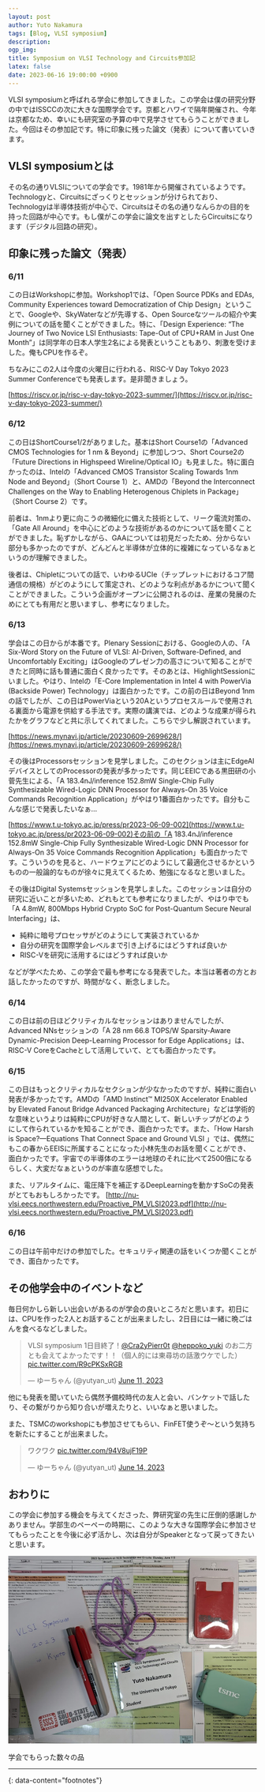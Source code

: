 ```yaml
---
layout: post
author: Yuto Nakamura
tags: [Blog, VLSI symposium]
description: 
ogp_img:
title: Symposium on VLSI Technology and Circuits参加記
latex: false
date: 2023-06-16 19:00:00 +0900
---
```


VLSI symposiumと呼ばれる学会に参加してきました。この学会は僕の研究分野の中ではISSCCの次に大きな国際学会です。京都とハワイで隔年開催され、今年は京都なため、幸いにも研究室の予算の中で見学させてもらうことができました。今回はその参加記です。特に印象に残った論文（発表）について書いていきます。

## VLSI symposiumとは
その名の通りVLSIについての学会です。1981年から開催されているようです。Technologyと、Circuitsにざっくりとセッションが分けられており、Technologyは半導体技術が中心で、Circuitsはその名の通りなんらかの目的を持った回路が中心です。もし僕がこの学会に論文を出すとしたらCircuitsになります（デジタル回路の研究）。

## 印象に残った論文（発表）
### 6/11
この日はWorkshopに参加。Workshop1では、「Open Source PDKs and EDAs, Community Experiences toward Democratization of Chip Design」ということで、Googleや、SkyWaterなどが先導する、Open Sourceなツールの紹介や実例についての話を聞くことができました。特に、「Design Experience: “The Journey of Two Novice LSI Enthusiasts: Tape-Out of CPU+RAM in Just One Month”」は同学年の日本人学生2名による発表ということもあり、刺激を受けました。俺もCPUを作るぞ。

ちなみにこの2人は今度の火曜日に行われる、RISC-V Day Tokyo 2023 Summer Conferenceでも発表します。是非聞きましょう。

[https://riscv.or.jp/risc-v-day-tokyo-2023-summer/](https://riscv.or.jp/risc-v-day-tokyo-2023-summer/)

### 6/12
この日はShortCourse1/2がありました。基本はShort Course1の「Advanced CMOS Technologies for 1 nm & Beyond」に参加しつつ、Short Course2の「Future Directions in Highspeed Wireline/Optical IO」も見ました。特に面白かったのは、Intelの「Advanced CMOS Transistor Scaling Towards 1nm Node and Beyond」（Short Course 1）と、AMDの「Beyond the Interconnect Challenges on the Way to Enabling Heterogenous Chiplets in Package」（Short Course 2）です。

前者は、1nmより更に向こうの微細化に備えた技術として、リーク電流対策の、「Gate All Around」を中心にどのような技術があるのかについて話を聞くことができました。恥ずかしながら、GAAについては初見だったため、分からない部分も多かったのですが、どんどんと半導体が立体的に複雑になっているなぁというのが理解できました。

後者は、Chipletについての話で、いわゆるUCIe（チップレットにおけるコア間通信の規格）がどのようにして策定され、どのような利点があるかについて聞くことができました。こういう企画がオープンに公開されるのは、産業の発展のためにとても有用だと思いますし、参考になりました。

### 6/13
学会はこの日からが本番です。Plenary Sessionにおける、Googleの人の、「A Six-Word Story on the Future of VLSI: AI-Driven, Software-Defined, and Uncomfortably Exciting」はGoogleのプレゼン力の高さについて知ることができたと同時に話も普通に面白く良かったです。そのあとは、HighlightSessionにいました。やはり、Intelの「E-Core Implementation in Intel 4 with PowerVia (Backside Power) Technology」は面白かったです。この前の日はBeyond 1nmの話でしたが、この日はPowerViaという20Aというプロセスルールで使用される裏面から電源を供給する手法です。実際の講演では、どのような成果が得られたかをグラフなどと共に示してくれてました。こちらで少し解説されています。

[https://news.mynavi.jp/article/20230609-2699628/](https://news.mynavi.jp/article/20230609-2699628/)

その後はProcessorsセッションを見学しました。このセクションは主にEdgeAIデバイスとしてのProcessorの発表が多かったです。同じEEICである黒田研の小菅先生による、「A 183.4nJ/inference 152.8mW Single-Chip Fully Synthesizable Wired-Logic DNN Processor for Always-On 35 Voice Commands Recognition Application」がやはり1番面白かったです。自分もこんな感じで発表したいなぁ…

[https://www.t.u-tokyo.ac.jp/press/pr2023-06-09-002](https://www.t.u-tokyo.ac.jp/press/pr2023-06-09-002)その前の「A 183.4nJ/inference 152.8mW Single-Chip Fully Synthesizable Wired-Logic DNN Processor for Always-On 35 Voice Commands Recognition Application」も面白かったです。こういうのを見ると、ハードウェアにどのようにして最適化させるかというものの一般論的なものが徐々に見えてくるため、勉強になるなと思いました。

その後はDigital Systemsセッションを見学しました。このセッションは自分の研究に近いことが多いため、どれもとても参考になりましたが、やはり中でも「A 4.8mW, 800Mbps Hybrid Crypto SoC for Post-Quantum Secure Neural Interfacing」は、

- 純粋に暗号プロセッサがどのようにして実装されているか
- 自分の研究を国際学会レベルまで引き上げるにはどうすれば良いか
- RISC-Vを研究に活用するにはどうすれば良いか

などが学べたため、この学会で最も参考になる発表でした。本当は著者の方とお話したかったのですが、時間がなく、断念しました。

### 6/14
この日は前の日ほどクリティカルなセッションはありませんでしたが、Advanced NNsセッションの「A 28 nm 66.8 TOPS/W Sparsity-Aware Dynamic-Precision Deep-Learning Processor for Edge Applications」は、RISC-V CoreをCacheとして活用していて、とても面白かったです。

### 6/15
この日はもっとクリティカルなセクションが少なかったのですが、純粋に面白い発表が多かったです。AMDの「AMD Instinct™ MI250X Accelerator Enabled by Elevated Fanout Bridge Advanced Packaging Architecture」などは学術的な意味というよりは純粋にCPUが好きな人間として、新しいチップがどのようにして作られているかを知ることができ、面白かったです。また、「How Harsh is Space?—Equations That Connect Space and Ground VLSI 」では、偶然にもこの春からEEISに所属することになった小林先生のお話を聞くことができ、面白かったです。宇宙での半導体のエラーは地球のそれに比べて2500倍になるらしく、大変だなぁというのが率直な感想でした。

また、リアルタイムに、電圧降下を補正するDeepLearningを動かすSoCの発表がとてもおもしろかったです。
[http://nu-vlsi.eecs.northwestern.edu/Proactive_PM_VLSI2023.pdf](http://nu-vlsi.eecs.northwestern.edu/Proactive_PM_VLSI2023.pdf)

### 6/16
この日は午前中だけの参加でした。セキュリティ関連の話をいくつか聞くことができ、面白かったです。

## その他学会中のイベントなど
毎日何かしら新しい出会いがあるのが学会の良いところだと思います。初日には、CPUを作った2人とお話することが出来ましたし、2日目には一緒に晩ごはんを食べるなどしました。

<blockquote class="twitter-tweet"><p lang="ja" dir="ltr">VLSI symposium 1日目終了！<a href="https://twitter.com/Cra2yPierr0t?ref_src=twsrc%5Etfw">@Cra2yPierr0t</a> <a href="https://twitter.com/heppoko_yuki?ref_src=twsrc%5Etfw">@heppoko_yuki</a> のお二方とも会えてよかったです！！（個人的には東尋坊の話激ウケでした） <a href="https://t.co/R9cPKSxRGB">pic.twitter.com/R9cPKSxRGB</a></p>&mdash; ゆーちゃん (@yutyan_ut) <a href="https://twitter.com/yutyan_ut/status/1667887364038090754?ref_src=twsrc%5Etfw">June 11, 2023</a></blockquote> <script async src="https://platform.twitter.com/widgets.js" charset="utf-8"></script>

他にも発表を聞いていたら偶然予備校時代の友人と会い、バンケットで話したり、その繋がりから知り合いが増えたりと、いいなぁと思いました。

また、TSMCのworkshopにも参加させてもらい、FinFET使うぞ～という気持ちを新たにすることが出来ました。

<blockquote class="twitter-tweet"><p lang="ja" dir="ltr">ワクワク <a href="https://t.co/94V8ujF19P">pic.twitter.com/94V8ujF19P</a></p>&mdash; ゆーちゃん (@yutyan_ut) <a href="https://twitter.com/yutyan_ut/status/1668899329229336576?ref_src=twsrc%5Etfw">June 14, 2023</a></blockquote> <script async src="https://platform.twitter.com/widgets.js" charset="utf-8"></script>

## おわりに
この学会に参加する機会を与えてくださった、弊研究室の先生に圧倒的感謝しかありません。学部生のペーペーの時期に、このような大きな国際学会に参加させてもらったことを今後に必ず活かし、次は自分がSpeakerとなって戻ってきたいと思います。

![](assets/images/2023-06-16-22-12-06.png)

学会でもらった数々の品

---
{: data-content="footnotes"}

[^1]: [https://labs.cybozu.co.jp/youth.html](https://labs.cybozu.co.jp/youth.html)